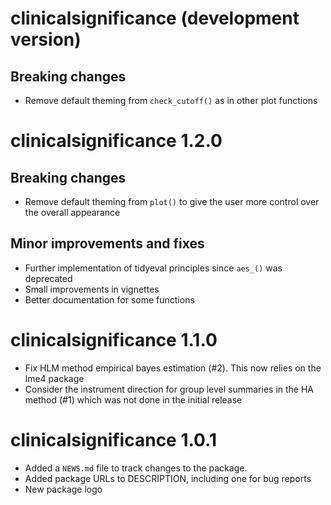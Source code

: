 # clinicalsignificance (development version)
## Breaking changes
* Remove default theming from `check_cutoff()` as in other plot functions

# clinicalsignificance 1.2.0
## Breaking changes
* Remove default theming from `plot()` to give the user more control over the overall appearance

## Minor improvements and fixes
* Further implementation of tidyeval principles since `aes_()` was deprecated
* Small improvements in vignettes
* Better documentation for some functions


# clinicalsignificance 1.1.0
* Fix HLM method empirical bayes estimation (#2). This now relies on the lme4 package
* Consider the instrument direction for group level summaries in the HA method (#1) which was not done in the initial release


# clinicalsignificance 1.0.1
* Added a `NEWS.md` file to track changes to the package.
* Added package URLs to DESCRIPTION, including one for bug reports
* New package logo

